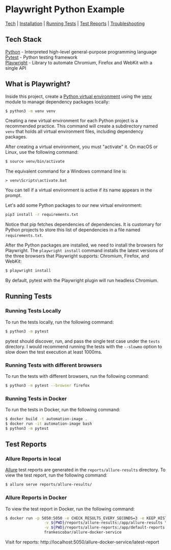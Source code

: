 # Playwright Python Example

[Tech](#tech) |
[Installation](#installation) |
[Running Tests](#running) |
[Test Reports](#reports) |
[Troubleshooting](#troubleshooting)

<a name="tech"/></a>

## Tech Stack

[Python](python.org) - Interpreted high-level general-purpose programming language <br/>
[Pytest](https://docs.pytest.org/en/latest/) - Python testing framework <br/>
[Playwright](https://playwright.dev/) - Library to automate Chromium, Firefox and WebKit with a single API <br/>

<a name="installation"/></a>
## What is Playwright?

Inside this project, create a [Python virtual environment](https://docs.python.org/3/tutorial/venv.html)
using the [venv](https://docs.python.org/3/library/venv.html) module
to manage dependency packages locally:

```bash
$ python3 -m venv venv
```

Creating a new virtual environment for each Python project is a recommended practice.
This command will create a subdirectory named `venv` that holds all virtual environment files, including dependency
packages.

After creating a virtual environment, you must "activate" it.
On macOS or Linux, use the following command:

```bash
$ source venv/bin/activate
```

The equivalent command for a Windows command line is:

```
> venv\Scripts\activate.bat
```

You can tell if a virtual environment is active if its name appears in the prompt.

Let's add some Python packages to our new virtual environment:

```bash
pip3 install -r requirements.txt
```

Notice that pip fetches dependencies of dependencies.
It is customary for Python projects to store this list of dependencies in a file named `requirements.txt`.

After the Python packages are installed, we need to install the browsers for Playwright.
The `playwright install` command installs the latest versions of the three browsers that Playwright supports:
Chromium, Firefox, and WebKit:

```bash
$ playwright install
```

By default, pytest with the Playwright plugin will run headless Chromium.


<a name="running"/></a>
## Running Tests
### Running Tests Locally
To run the tests locally, run the following command:

```bash
$ python3 -m pytest
```

pytest should discover, run, and pass the single test case under the `tests` directory.
I would recommend running the tests with the `--slowmo` option to slow down the test execution at least 1000ms.

### Running Tests with different browsers
To run the tests with different browsers, run the following command:

```bash
$ python3 -m pytest --browser firefox 
```

### Running Tests in Docker
To run the tests in Docker, run the following command:

```bash
$ docker build -t automation-image .
$ docker run -it automation-image bash
$ python3 -m pytest
```

[//]: # (TODO: combine allure results from multiple json files)
<a name="reports"/></a>
## Test Reports
### Allure Reports in local
[Allure](https://docs.qameta.io/allure-report/#_pytest) test reports are generated in the `reports/allure-results` directory.
To view the test report, run the following command:

```bash
$ allure serve reports/allure-results/
```

### Allure Reports in Docker
To view the test report in Docker, run the following command:

```bash
$ docker run -p 5050:5050 -e CHECK_RESULTS_EVERY_SECONDS=3 -e KEEP_HISTORY=1 \
                 -v ${PWD}/reports/allure-results:/app/allure-results \
                 -v ${PWD}/reports/allure-reports:/app/default-reports \
                 frankescobar/allure-docker-service

```
Visit for reports: http://localhost:5050/allure-docker-service/latest-report